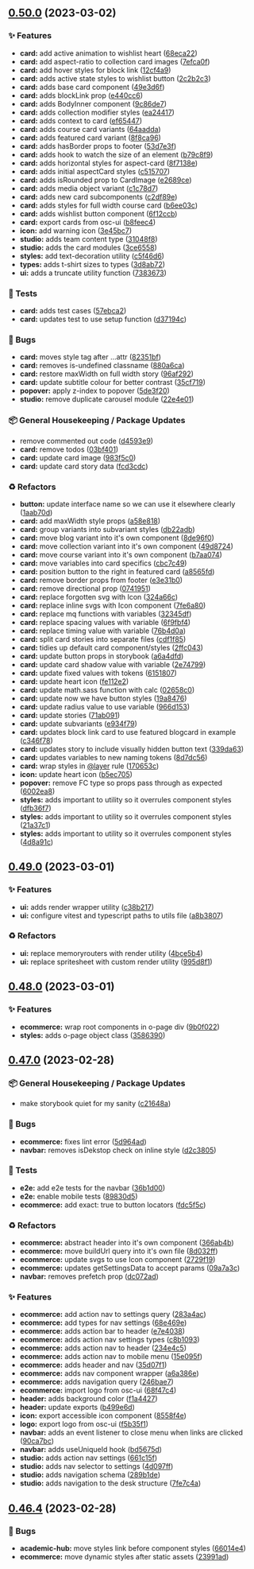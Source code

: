 ## [0.50.0](https://github.com/Open-Study-College/osc/compare/v0.49.0...v0.50.0) (2023-03-02)


### ✨ Features

* **card:** add active animation to wishlist heart ([68eca22](https://github.com/Open-Study-College/osc/commit/68eca22a99eb06646e9f907a77c365f0a6b01e2d))
* **card:** add aspect-ratio to collection card images ([7efca0f](https://github.com/Open-Study-College/osc/commit/7efca0fc3bfe14793ee667a23fbcde7482636d85))
* **card:** add hover styles for block link ([12cf4a9](https://github.com/Open-Study-College/osc/commit/12cf4a9f33aaa0819ab75c6640e2de9990a73f41))
* **card:** adds active state styles to wishlist button ([2c2b2c3](https://github.com/Open-Study-College/osc/commit/2c2b2c32dffb222ca8905e26a0aa9c24548f6369))
* **card:** adds base card component ([49e3d6f](https://github.com/Open-Study-College/osc/commit/49e3d6f61f5adb5202b3cb03204b1e65b0fb601d))
* **card:** adds blockLink prop ([e440cc6](https://github.com/Open-Study-College/osc/commit/e440cc6f5e5330e6278e86ff7298dc09816927b2))
* **card:** adds BodyInner component ([9c86de7](https://github.com/Open-Study-College/osc/commit/9c86de7daf1aceaea664a3e11dccfebfe3a43e3d))
* **card:** adds collection modifier styles ([ea24417](https://github.com/Open-Study-College/osc/commit/ea244175de372617d1abc693e8fff2c4af74ebbd))
* **card:** adds context to card ([ef65447](https://github.com/Open-Study-College/osc/commit/ef6544786410c040e2ae5555a0e014aac529c594))
* **card:** adds course card variants ([64aadda](https://github.com/Open-Study-College/osc/commit/64aadda322bed3aeb7342fbac9675203bd4ad8ac))
* **card:** adds featured card variant ([8f8ca96](https://github.com/Open-Study-College/osc/commit/8f8ca960a36ef02b498c9c2fe3b09a0e5368ab53))
* **card:** adds hasBorder props to footer ([53d7e3f](https://github.com/Open-Study-College/osc/commit/53d7e3ff2227bd8f0daf455211f7bb47472b484e))
* **card:** adds hook to watch the size of an element ([b79c8f9](https://github.com/Open-Study-College/osc/commit/b79c8f904ad732670ad728392c19790006e02fce))
* **card:** adds horizontal styles for aspect-card ([8f7138e](https://github.com/Open-Study-College/osc/commit/8f7138ed459f5052c8ae72ba1a3a409fbfaccd2a))
* **card:** adds initial aspectCard styles ([c515707](https://github.com/Open-Study-College/osc/commit/c5157073b252d6587413d31dbbb7b5127d33ca70))
* **card:** adds isRounded prop to CardImage ([e2689ce](https://github.com/Open-Study-College/osc/commit/e2689cebe69d537d45faadc0675e4cd7fa9da25a))
* **card:** adds media object variant ([c1c78d7](https://github.com/Open-Study-College/osc/commit/c1c78d7a63f7b283ec7900754ec4afb503aef9cb))
* **card:** adds new card subcomponents ([c2df89e](https://github.com/Open-Study-College/osc/commit/c2df89eeb18a75be8846caa5a02f094d4c2b4319))
* **card:** adds styles for full width course card ([b6ee03c](https://github.com/Open-Study-College/osc/commit/b6ee03c97d5cf6f6c4aee16a0d35b525726a870c))
* **card:** adds wishlist button component ([6f12ccb](https://github.com/Open-Study-College/osc/commit/6f12ccb667bd7d13162185c375cd1b54f5acccd1))
* **card:** export cards from osc-ui ([b8feec4](https://github.com/Open-Study-College/osc/commit/b8feec4aaf2b92484ebdbb6f77dea54120b729af))
* **icon:** add warning icon ([3e45bc7](https://github.com/Open-Study-College/osc/commit/3e45bc718cea2ce738111054c41136dca5b5d91f))
* **studio:** adds team content type ([31048f8](https://github.com/Open-Study-College/osc/commit/31048f8b1bf29b7566427b574ad0374149a26685))
* **studio:** adds the card modules ([3ce6558](https://github.com/Open-Study-College/osc/commit/3ce655889aeb475e66a90eccda5e19cc563e9ce7))
* **styles:** add text-decoration utility ([c5f46d6](https://github.com/Open-Study-College/osc/commit/c5f46d6779b8be18dc7e4bf3999a8a0e21f30dbd))
* **types:** adds t-shirt sizes to types ([3d8ab72](https://github.com/Open-Study-College/osc/commit/3d8ab720dc4bc31b2e88111781827643577e4724))
* **ui:** adds a truncate utility function ([7383673](https://github.com/Open-Study-College/osc/commit/73836732ba8aec7de2e8130da6caed902af0c4f1))


### 🧪 Tests

* **card:** adds test cases ([57ebca2](https://github.com/Open-Study-College/osc/commit/57ebca2bff541431d25a32dd425b8fa15abaa55c))
* **card:** updates test to use setup function ([d37194c](https://github.com/Open-Study-College/osc/commit/d37194c76060226553402e6825a2b9417b4b7581))


### 🐛 Bugs

* **card:** moves style tag after ...attr ([82351bf](https://github.com/Open-Study-College/osc/commit/82351bf909f7a050697a77f8aed7131c7b326c3f))
* **card:** removes is-undefined classname ([880a6ca](https://github.com/Open-Study-College/osc/commit/880a6ca9e42da7523775bc401ceed0411fe54577))
* **card:** restore maxWidth on full width story ([96af292](https://github.com/Open-Study-College/osc/commit/96af2926727de30f03ce34b02286492acdaed01d))
* **card:** update subtitle colour for better contrast ([35cf719](https://github.com/Open-Study-College/osc/commit/35cf7197a81f066bfd383d9031147decd9f0dc5b))
* **popover:** apply z-index to popover ([5de3f20](https://github.com/Open-Study-College/osc/commit/5de3f207b458a0d67ce89ec6d39cf8e661c4d32e))
* **studio:** remove duplicate carousel module ([22e4e01](https://github.com/Open-Study-College/osc/commit/22e4e01a5ac62e7477d0d17610a1d975e04cc7c3))


### 📦 General Housekeeping / Package Updates

* remove commented out code ([d4593e9](https://github.com/Open-Study-College/osc/commit/d4593e98a171a372b49873d1b933b7f874332e82))
* **card:** remove todos ([03bf401](https://github.com/Open-Study-College/osc/commit/03bf40109d97e491444be401271236759b47c15b))
* **card:** update card image ([983f5c0](https://github.com/Open-Study-College/osc/commit/983f5c05e007a01aca971887a040e805b5a7deff))
* **card:** update card story data ([fcd3cdc](https://github.com/Open-Study-College/osc/commit/fcd3cdcfd9ad7f9418372477e423570b2de1b6b4))


### ♻️ Refactors

* **button:** update interface name so we can use it elsewhere clearly ([1aab70d](https://github.com/Open-Study-College/osc/commit/1aab70df228e46f32b84b8e9fc3c358ae3bbe2b8))
* **card:** add maxWidth style props ([a58e818](https://github.com/Open-Study-College/osc/commit/a58e81810f9d32da4e4fbca4af9765ba57fbdeab))
* **card:** group variants into subvariant styles ([db22adb](https://github.com/Open-Study-College/osc/commit/db22adb74ce07cfdbe7ac1ca6c0a2dc8c1bab1b4))
* **card:** move blog variant into it's own component ([8de96f0](https://github.com/Open-Study-College/osc/commit/8de96f0068abade8235ad90c8b8153b90651f11c))
* **card:** move collection variant into it's own component ([49d8724](https://github.com/Open-Study-College/osc/commit/49d87242b9911c4c0c16e0e5d8fb2516a0f1c1dc))
* **card:** move course variant into it's own component ([b7aa074](https://github.com/Open-Study-College/osc/commit/b7aa0748e50a03c2bdc5d2c82970c8dbb41557cc))
* **card:** move variables into card specifics ([cbc7c49](https://github.com/Open-Study-College/osc/commit/cbc7c49e25554ea8d503da74bafbf2d471e7a066))
* **card:** position button to the right in featured card ([a8565fd](https://github.com/Open-Study-College/osc/commit/a8565fd2f071ec323ad7fd951c0063e23f111a1c))
* **card:** remove border props from footer ([e3e31b0](https://github.com/Open-Study-College/osc/commit/e3e31b0cabeeeef823923cd7b83fa2fdcdb743f5))
* **card:** remove directional prop ([0741951](https://github.com/Open-Study-College/osc/commit/0741951b8645b8833580847073c557fbd2709389))
* **card:** replace forgotten svg with Icon ([324a66c](https://github.com/Open-Study-College/osc/commit/324a66cc40378a9d7ae6a58849314148702f26c6))
* **card:** replace inline svgs with Icon component ([7fe6a80](https://github.com/Open-Study-College/osc/commit/7fe6a80193adefede9efdd8cd7e71ac5ddaf9e2a))
* **card:** replace mq functions with variables ([32345df](https://github.com/Open-Study-College/osc/commit/32345df93c360060ac872e46ee779ef0a24537ce))
* **card:** replace spacing values with variable ([6f9fbf4](https://github.com/Open-Study-College/osc/commit/6f9fbf4492735d1095747eb7644938b3063da1cc))
* **card:** replace timing value with variable ([76b4d0a](https://github.com/Open-Study-College/osc/commit/76b4d0af74448b9e60842d06b516533a305cb577))
* **card:** split card stories into separate files ([cdf1f85](https://github.com/Open-Study-College/osc/commit/cdf1f85d53ec3404043db2765c801f4e5f229b1a))
* **card:** tidies up default card component/styles ([2ffc043](https://github.com/Open-Study-College/osc/commit/2ffc0437cca2a7bc0ef39eec8a9bfa071475af58))
* **card:** update button props in storybook ([a6a4dfd](https://github.com/Open-Study-College/osc/commit/a6a4dfdb280c1b0b5673dd700171363c48ae3901))
* **card:** update card shadow value with variable ([2e74799](https://github.com/Open-Study-College/osc/commit/2e74799dcf794d12742fc6d56e51b6d8cc2065ed))
* **card:** update fixed values with tokens ([6151807](https://github.com/Open-Study-College/osc/commit/6151807d5fdb17b062b0ba55527a1207be3db993))
* **card:** update heart icon ([fe112e2](https://github.com/Open-Study-College/osc/commit/fe112e2baabfb2c99c43b3d23f3422cbf9d64dac))
* **card:** update math.sass function with calc ([02658c0](https://github.com/Open-Study-College/osc/commit/02658c061b7b30b0ef815098d858c79cdd9eacf7))
* **card:** update now we have button styles ([19a8476](https://github.com/Open-Study-College/osc/commit/19a8476a564af16468fc9cb77131c0dd3870974c))
* **card:** update radius value to use variable ([966d153](https://github.com/Open-Study-College/osc/commit/966d153147f8fa43c0f2e6c5626182b658aed21c))
* **card:** update stories ([71ab091](https://github.com/Open-Study-College/osc/commit/71ab09111f7d96dd15f4522e272e2bf7478b29f7))
* **card:** update subvariants ([e934f79](https://github.com/Open-Study-College/osc/commit/e934f79a8f664478d80727c3e5ab024de5241461))
* **card:** updates block link card to use featured blogcard in example ([c346f78](https://github.com/Open-Study-College/osc/commit/c346f78ea551bad41c6f576982e2555534761e9f))
* **card:** updates story to include visually hidden button text ([339da63](https://github.com/Open-Study-College/osc/commit/339da634897c1bd1334596a3736da9cf5507ec4a))
* **card:** updates variables to new naming tokens ([8d7dc56](https://github.com/Open-Study-College/osc/commit/8d7dc56ea922444c1c94a25e4ce3127cfd72f49b))
* **card:** wrap styles in [@layer](https://github.com/layer) rule ([170653c](https://github.com/Open-Study-College/osc/commit/170653cd34a6e639523ecb38c711074d0348e9e0))
* **icon:** update heart icon ([b5ec705](https://github.com/Open-Study-College/osc/commit/b5ec705588600516a9e56ce61fe1123f582c6496))
* **popover:** remove FC type so props pass through as expected ([6002ea8](https://github.com/Open-Study-College/osc/commit/6002ea8a22f76c38a47ebb0735c03843fe25d437))
* **styles:** adds important to utility so it overrules component styles ([dfb36f7](https://github.com/Open-Study-College/osc/commit/dfb36f7616fe6373c9f66c6a7426f57e6b8ecf67))
* **styles:** adds important to utility so it overrules component styles ([21a37c1](https://github.com/Open-Study-College/osc/commit/21a37c1c502bca4acca8732cbb8be0dcc2251262))
* **styles:** adds important to utility so it overrules component styles ([4d8a91c](https://github.com/Open-Study-College/osc/commit/4d8a91c8c10bfb583768634eb6fc8bad718e65af))

## [0.49.0](https://github.com/Open-Study-College/osc/compare/v0.48.0...v0.49.0) (2023-03-01)


### ✨ Features

* **ui:** adds render wrapper utility ([c38b217](https://github.com/Open-Study-College/osc/commit/c38b217bc20b87dadc2d91e7bfc14093c2b4dcde))
* **ui:** configure vitest and typescript paths to utils file ([a8b3807](https://github.com/Open-Study-College/osc/commit/a8b38074d9c568dadf9fd4f44da3c69e3de3e3b7))


### ♻️ Refactors

* **ui:** replace memoryrouters with render utility ([4bce5b4](https://github.com/Open-Study-College/osc/commit/4bce5b4d74fb6748a16103560b149df0cf6be5ea))
* **ui:** replace spritesheet with custom render utility ([995d8f1](https://github.com/Open-Study-College/osc/commit/995d8f1990ed2dfdbbffb0423293349beff1b825))

## [0.48.0](https://github.com/Open-Study-College/osc/compare/v0.47.0...v0.48.0) (2023-03-01)


### ✨ Features

* **ecommerce:** wrap root components in o-page div ([9b0f022](https://github.com/Open-Study-College/osc/commit/9b0f0221e1c2c49dff39d4cdea0e63f7743208e3))
* **styles:** adds o-page object class ([3586390](https://github.com/Open-Study-College/osc/commit/35863908141b0969e419a3f0a3d49462fddfa6be))

## [0.47.0](https://github.com/Open-Study-College/osc/compare/v0.46.4...v0.47.0) (2023-02-28)


### 📦 General Housekeeping / Package Updates

* make storybook quiet for my sanity ([c21648a](https://github.com/Open-Study-College/osc/commit/c21648aa99860f9bafcbf6dfa93367a224f36e60))


### 🐛 Bugs

* **ecommerce:** fixes lint error ([5d964ad](https://github.com/Open-Study-College/osc/commit/5d964ad68f647d2a150d321f68543c574ac388c6))
* **navbar:** removes isDekstop check on inline style ([d2c3805](https://github.com/Open-Study-College/osc/commit/d2c380570f0d3519f872febf2c2e7b4e9ef4ee92))


### 🧪 Tests

* **e2e:** add e2e tests for the navbar ([36b1d00](https://github.com/Open-Study-College/osc/commit/36b1d000f69a70089a098bf895c6bef3ca4ec529))
* **e2e:** enable mobile tests ([89830d5](https://github.com/Open-Study-College/osc/commit/89830d5eb8099774a2e8650c306581606acf87d3))
* **ecommerce:** add exact: true to button locators ([fdc5f5c](https://github.com/Open-Study-College/osc/commit/fdc5f5c7dc67f1c8e2a92a4f7481a2d4347a9d84))


### ♻️ Refactors

* **ecommerce:** abstract header into it's own component ([366ab4b](https://github.com/Open-Study-College/osc/commit/366ab4b7c294a3b3918302394a48b911a36ef74c))
* **ecommerce:** move buildUrl query into it's own file ([8d032ff](https://github.com/Open-Study-College/osc/commit/8d032ff3a9b8afa67ebf5b83c277dcd3419e4467))
* **ecommerce:** update svgs to use Icon component ([2729f19](https://github.com/Open-Study-College/osc/commit/2729f196361777a6324950fb6c6c8e5a619911a6))
* **ecommerce:** updates getSettingsData to accept params ([09a7a3c](https://github.com/Open-Study-College/osc/commit/09a7a3ca432c471d052df6237cbfb95a0a9102c1))
* **navbar:** removes prefetch prop ([dc072ad](https://github.com/Open-Study-College/osc/commit/dc072ad5f9fb1c09a4a9ac7dc52aecccdb13fca4))


### ✨ Features

* **ecommerce:** add action nav to settings query ([283a4ac](https://github.com/Open-Study-College/osc/commit/283a4ac56997cb616b164b9241c2dadb9ae64916))
* **ecommerce:** add types for nav settings ([68e469e](https://github.com/Open-Study-College/osc/commit/68e469e9ec223266c57514c4112a017cf514fa90))
* **ecommerce:** adds action bar to header ([e7e4038](https://github.com/Open-Study-College/osc/commit/e7e4038caeec95277d40b663a30818194057b94c))
* **ecommerce:** adds action nav settings types ([c8b1093](https://github.com/Open-Study-College/osc/commit/c8b1093efa7637e1ce46e51242ee24e6044be41f))
* **ecommerce:** adds action nav to header ([234e4c5](https://github.com/Open-Study-College/osc/commit/234e4c5be8d6868183f29688e3e3a165e8e7bdd8))
* **ecommerce:** adds action nav to mobile menu ([15e095f](https://github.com/Open-Study-College/osc/commit/15e095f6cebdcec9d3833165fa26a53769dd131e))
* **ecommerce:** adds header and nav ([35d07f1](https://github.com/Open-Study-College/osc/commit/35d07f17b24ba8b8d846e38356859bbf62e7488d))
* **ecommerce:** adds nav component wrapper ([a6a386e](https://github.com/Open-Study-College/osc/commit/a6a386eba15213e0c8db7c981cd2af100c8cb661))
* **ecommerce:** adds navigation query ([246bae7](https://github.com/Open-Study-College/osc/commit/246bae7580f77ef304e752af91dd83185c79136a))
* **ecommerce:** import logo from osc-ui ([68f47c4](https://github.com/Open-Study-College/osc/commit/68f47c41ed0f76e5a05ae9a7b86e17041759f908))
* **header:** adds background color ([f1a4427](https://github.com/Open-Study-College/osc/commit/f1a4427f2efff88d89cf2f174c0c7fabdf24e1c6))
* **header:** update exports ([b499e6d](https://github.com/Open-Study-College/osc/commit/b499e6de34b53c1716fff6080e4b1389cb576c65))
* **icon:** export accessible icon component ([8558f4e](https://github.com/Open-Study-College/osc/commit/8558f4e36f3ccc1f5e393f6e33ee8e2996761b13))
* **logo:** export logo from osc-ui ([f5b35f1](https://github.com/Open-Study-College/osc/commit/f5b35f1da012c1eb27b6458315024b4848a19a68))
* **navbar:** adds an event listener to close menu when links are clicked ([90ca7bc](https://github.com/Open-Study-College/osc/commit/90ca7bc1a8e9b9cd009e59adcc119e7c340edd61))
* **navbar:** adds useUniqueId hook ([bd5675d](https://github.com/Open-Study-College/osc/commit/bd5675d41e582640e5bb763ade59ee47d29ed794))
* **studio:** adds action nav settings ([661c15f](https://github.com/Open-Study-College/osc/commit/661c15fc61bd2d37e4e44d4cab5ec8de0a6e6421))
* **studio:** adds nav selector to settings ([4d097ff](https://github.com/Open-Study-College/osc/commit/4d097ff5612493da8cfc49b6540daf8fc77d7972))
* **studio:** adds navigation schema ([289b1de](https://github.com/Open-Study-College/osc/commit/289b1dead140d7c2b1c55676620818692306e53d))
* **studio:** adds navigation to the desk structure ([7fe7c4a](https://github.com/Open-Study-College/osc/commit/7fe7c4ad746684e3ae34e6d800dfc479e351e2ae))

## [0.46.4](https://github.com/Open-Study-College/osc/compare/v0.46.3...v0.46.4) (2023-02-28)


### 🐛 Bugs

* **academic-hub:** move styles link before component styles ([66014e4](https://github.com/Open-Study-College/osc/commit/66014e42959c874a94db44780d386149007c81c7))
* **ecommerce:** move dynamic styles after static assets ([23991ad](https://github.com/Open-Study-College/osc/commit/23991ad9bb8c4cace345d2d49293b523a8c85c41))

